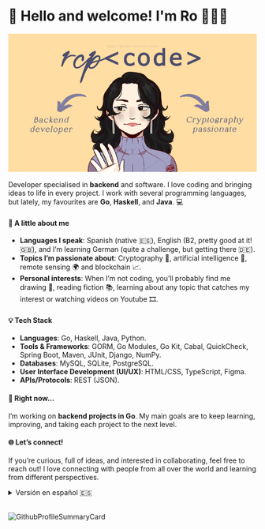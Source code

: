 # 🌟 Hello and welcome! I'm Ro 👋👩‍💻
![Imagen de perfil](img/ProfileImageGitHub.png)

Developer specialised in **backend** and software. I love coding and bringing ideas to life in every project. I work with several programming languages, but lately, my favourites are **Go**, **Haskell**, and **Java**. 💻

#### 📍 A little about me

 - **Languages I speak**: Spanish (native 🇪🇸), English (B2, pretty good at it! 🇬🇧), and I’m learning German (quite a challenge, but getting there 🇩🇪).
 - **Topics I’m passionate about**: Cryptography 🔐, artificial intelligence 🤖, remote sensing 🌍 and blockchain 📈.
 - **Personal interests**: When I’m not coding, you’ll probably find me drawing 🎨, reading fiction 📚, learning about any topic that catches my interest or watching videos on Youtube 🎞.

#### 💡 Tech Stack
 - **Languages**: Go, Haskell, Java, Python.
 - **Tools & Frameworks**: GORM, Go Modules, Go Kit, Cabal, QuickCheck, Spring Boot, Maven, JUnit, Django, NumPy.
 - **Databases**: MySQL, SQLite, PostgreSQL.
 - **User Interface Development (UI/UX)**: HTML/CSS, TypeScript, Figma.
 - **APIs/Protocols**: REST (JSON).

#### 🚀 Right now…
I’m working on **backend projects in Go**. My main goals are to keep learning, improving, and taking each project to the next level.

#### 🌐 Let’s connect!
If you’re curious, full of ideas, and interested in collaborating, feel free to reach out! I love connecting with people from all over the world and learning from different perspectives.


<details>
<summary>Versión en español 🇪🇸</summary>
<br> 

# 🌟 ¡Hola! Soy Ro 👋👩‍💻


Desarrolladora de software apasionada por el **backend** que siempre busca nuevos desafíos. Me encanta programar y ver cómo cobran vida las ideas. Trabajo con varios lenguajes, pero actualmente mis favoritos son **Go**, **Haskell** y **Java**. 💻

#### 📍 Un poco sobre mí
- **Idiomas**: Hablo español (¡nativo! 🇪🇸), inglés (B2, ¡me defiendo bien! 🇬🇧), y estoy aprendiendo alemán (todo un reto, pero ahí vamos 🇩🇪).
- **Áreas que me apasionan**: Criptografía 🔐, inteligencia artificial 🤖, teledetección 🌍 y, últimamente, blockchain 📈.
- **Intereses personales**: Cuando no estoy programando, probablemente esté dibujando 🎨, leyendo algo de ficción 📚, aprendiendo sobre cualquier tema que despierte mi curiosidad o viendo vídeos en Youtube 🎞.

#### 💡 Stack de Tecnologías
- **Lenguajes**: Go, Haskell, Java, Python.
- **Herramientas y Frameworks**: GORM, Go Modules, Go Kit, Cabal, QuickCheck, Spring Boot, Maven, JUnit, Django, NumPy.
- **Bases de datos**: MySQL, SQLite, PostgreSQL.
- **Desarrollo de Interfaces de Usuario (UI/UX)**: HTML/CSS, TypeScript, Figma.
- **APIs/Protocolos**: REST (JSON).
- **Control de versiones**: GitHub.


#### 🚀 Actualmente…
Estoy enfocada en proyectos de **backend en Go**. Mi objetivos son aprender, mejorar y llevar cada proyecto al siguiente nivel.

#### 🌐 ¿Hablamos?
Si eres una persona curiosa, con ideas innovadoras y ganas de colaborar, ¡contáctame! Me encanta conocer gente nueva de la que poder aprender y con la que compartir distintos puntos de vista.
</details>

<br>

![GithubProfileSummaryCard](https://github-profile-summary-cards.vercel.app/api/cards/profile-details?username=rcp-code&theme=dark)